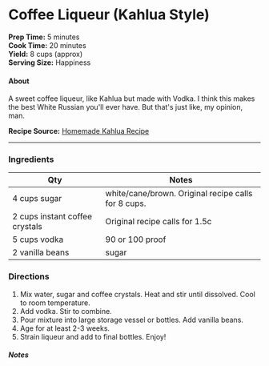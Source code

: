 # Coffee Liqueur (Kahlua Style)

**Prep Time:** 5 minutes  
**Cook Time:** 20 minutes   
**Yield:** 8 cups (approx)  
**Serving Size:**  Happiness

#### About
A sweet coffee liqueur, like Kahlua but made with Vodka. I think this makes the best White Russian you'll ever have. But that's just like, my opinion, man.

**Recipe Source:**  [Homemade Kahlua Recipe](https://www.beanilla.com/blog/homemade-kahlua-recipe)


---

### Ingredients

| Qty  | Notes|
|---|---|
| 4 cups sugar | white/cane/brown. Original recipe calls for 8 cups.  |
| 2 cups instant coffee crystals | Original recipe calls for 1.5c |
| 5 cups vodka | 90 or 100 proof  |
| 2 vanilla beans | sugar  |

### Directions
1. Mix water, sugar and coffee crystals. Heat and stir until dissolved. Cool to room temperature.
2. Add vodka. Stir to combine. 
3. Pour mixture into large storage vessel or bottles. Add vanilla beans.  
4. Age for at least 2-3 weeks.
5. Strain liqueur and add to final bottles. Enjoy! 

##### Notes  
